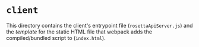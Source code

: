 # `client`

This directory contains the client's entrypoint file (`rosettaApiServer.js`) and the *template* for the static HTML file that
webpack adds the compiled/bundled script to (`index.html`).